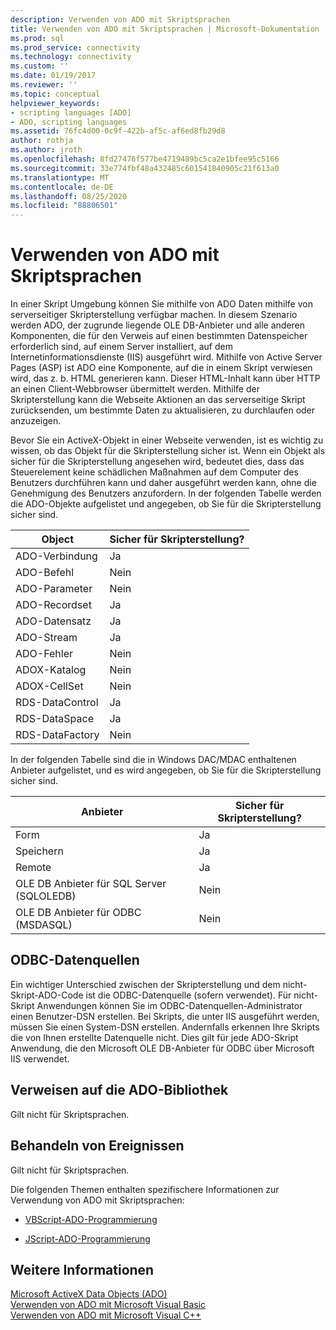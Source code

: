 ```yaml
---
description: Verwenden von ADO mit Skriptsprachen
title: Verwenden von ADO mit Skriptsprachen | Microsoft-Dokumentation
ms.prod: sql
ms.prod_service: connectivity
ms.technology: connectivity
ms.custom: ''
ms.date: 01/19/2017
ms.reviewer: ''
ms.topic: conceptual
helpviewer_keywords:
- scripting languages [ADO]
- ADO, scripting languages
ms.assetid: 76fc4d00-0c9f-422b-af5c-af6ed8fb29d8
author: rothja
ms.author: jroth
ms.openlocfilehash: 8fd27476f577be4719489bc5ca2e1bfee95c5166
ms.sourcegitcommit: 33e774fbf48a432485c601541840905c21f613a0
ms.translationtype: MT
ms.contentlocale: de-DE
ms.lasthandoff: 08/25/2020
ms.locfileid: "88806501"
---
```

# <a name="using-ado-with-scripting-languages"></a>Verwenden von ADO mit Skriptsprachen
In einer Skript Umgebung können Sie mithilfe von ADO Daten mithilfe von serverseitiger Skripterstellung verfügbar machen. In diesem Szenario werden ADO, der zugrunde liegende OLE DB-Anbieter und alle anderen Komponenten, die für den Verweis auf einen bestimmten Datenspeicher erforderlich sind, auf einem Server installiert, auf dem Internetinformationsdienste (IIS) ausgeführt wird. Mithilfe von Active Server Pages (ASP) ist ADO eine Komponente, auf die in einem Skript verwiesen wird, das z. b. HTML generieren kann. Dieser HTML-Inhalt kann über HTTP an einen Client-Webbrowser übermittelt werden. Mithilfe der Skripterstellung kann die Webseite Aktionen an das serverseitige Skript zurücksenden, um bestimmte Daten zu aktualisieren, zu durchlaufen oder anzuzeigen.  
  
 Bevor Sie ein ActiveX-Objekt in einer Webseite verwenden, ist es wichtig zu wissen, ob das Objekt für die Skripterstellung sicher ist. Wenn ein Objekt als sicher für die Skripterstellung angesehen wird, bedeutet dies, dass das Steuerelement keine schädlichen Maßnahmen auf dem Computer des Benutzers durchführen kann und daher ausgeführt werden kann, ohne die Genehmigung des Benutzers anzufordern. In der folgenden Tabelle werden die ADO-Objekte aufgelistet und angegeben, ob Sie für die Skripterstellung sicher sind.  
  
|Object|Sicher für Skripterstellung?|  
|------------|-------------------------|  
|ADO-Verbindung|Ja|  
|ADO-Befehl|Nein|  
|ADO-Parameter|Nein|  
|ADO-Recordset|Ja|  
|ADO-Datensatz|Ja|  
|ADO-Stream|Ja|  
|ADO-Fehler|Nein|  
|ADOX-Katalog|Nein|  
|ADOX-CellSet|Nein|  
|RDS-DataControl|Ja|  
|RDS-DataSpace|Ja|  
|RDS-DataFactory|Nein|  
  
 In der folgenden Tabelle sind die in Windows DAC/MDAC enthaltenen Anbieter aufgelistet, und es wird angegeben, ob Sie für die Skripterstellung sicher sind.  
  
|Anbieter|Sicher für Skripterstellung?|  
|--------------|-------------------------|  
|Form|Ja|  
|Speichern|Ja|  
|Remote|Ja|  
|OLE DB Anbieter für SQL Server (SQLOLEDB)|Nein|  
|OLE DB Anbieter für ODBC (MSDASQL)|Nein|  
  
## <a name="odbc-data-sources"></a>ODBC-Datenquellen  
 Ein wichtiger Unterschied zwischen der Skripterstellung und dem nicht-Skript-ADO-Code ist die ODBC-Datenquelle (sofern verwendet). Für nicht-Skript Anwendungen können Sie im ODBC-Datenquellen-Administrator einen Benutzer-DSN erstellen. Bei Skripts, die unter IIS ausgeführt werden, müssen Sie einen System-DSN erstellen. Andernfalls erkennen Ihre Skripts die von Ihnen erstellte Datenquelle nicht. Dies gilt für jede ADO-Skript Anwendung, die den Microsoft OLE DB-Anbieter für ODBC über Microsoft IIS verwendet.  
  
## <a name="referencing-the-ado-library"></a>Verweisen auf die ADO-Bibliothek  
 Gilt nicht für Skriptsprachen.  
  
## <a name="handling-events"></a>Behandeln von Ereignissen  
 Gilt nicht für Skriptsprachen.  
  
 Die folgenden Themen enthalten spezifischere Informationen zur Verwendung von ADO mit Skriptsprachen:  
  
-   [VBScript-ADO-Programmierung](./vbscript-ado-programming.md)  
  
-   [JScript-ADO-Programmierung](./jscript-ado-programming.md)  
  
## <a name="see-also"></a>Weitere Informationen  
 [Microsoft ActiveX Data Objects (ADO)](../../microsoft-activex-data-objects-ado.md)   
 [Verwenden von ADO mit Microsoft Visual Basic](./using-ado-with-microsoft-visual-basic.md)   
 [Verwenden von ADO mit Microsoft Visual C++](./using-ado-with-microsoft-visual-c.md)